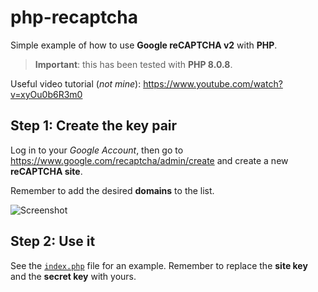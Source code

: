 # php-recaptcha

Simple example of how to use **Google reCAPTCHA v2** with **PHP**.

> **Important**: this has been tested with **PHP 8.0.8**.

Useful video tutorial (_not mine_): https://www.youtube.com/watch?v=xyOu0b6R3m0

## Step 1: Create the key pair

Log in to your _Google Account_, then go to https://www.google.com/recaptcha/admin/create and create a new **reCAPTCHA site**.

Remember to add the desired **domains** to the list.

![Screenshot](screen-01.png)

## Step 2: Use it

See the [`index.php`](index.php) file for an example. Remember to replace the **site key** and the **secret key** with yours.

